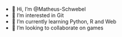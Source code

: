 - 👋 Hi, I’m @Matheus-Schwebel
- 👀 I’m interested in Git
- 🌱 I’m currently learning Python, R and Web
- 💞️ I’m looking to collaborate on games
<!--- 📫 How to reach me ...

<!---
Matheus-Schwebel/Matheus-Schwebel is a ✨ special ✨ repository because its `README.md` (this file) appears on your GitHub profile.
You can click the Preview link to take a look at your changes.
--->
